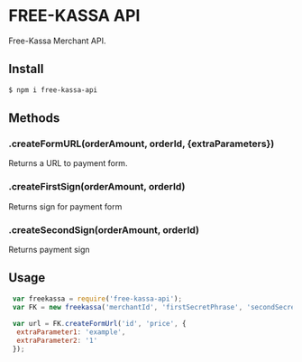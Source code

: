# FREE-KASSA API

Free-Kassa Merchant API.

## Install

```sh
$ npm i free-kassa-api
```



## Methods

### .createFormURL(orderAmount, orderId, {extraParameters})

Returns a URL to payment form.

### .createFirstSign(orderAmount, orderId)

Returns sign for payment form

### .createSecondSign(orderAmount, orderId)

Returns payment sign



## Usage

```js
 var freekassa = require('free-kassa-api');
 var FK = new freekassa('merchantId', 'firstSecretPhrase', 'secondSecretPhrase');
 
 var url = FK.createFormUrl('id', 'price', {
  extraParameter1: 'example',
  extraParameter2: '1'
 });
```
